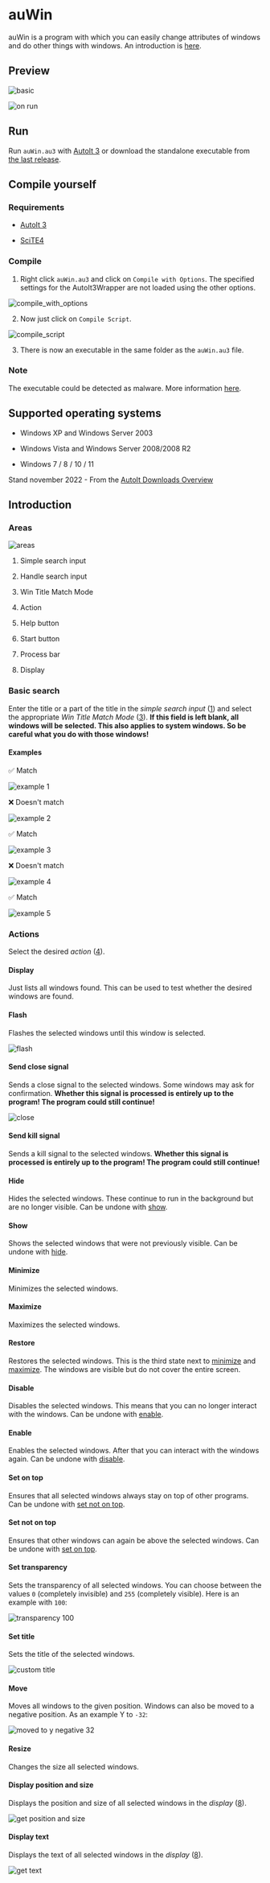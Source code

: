 # auWin

auWin is a program with which you can easily change attributes of windows and do other things with windows. An introduction is [here](https://github.com/dodaucy/auWin#introduction "Introduction").

## Preview

![basic](assets/basic.png)

![on run](assets/on_run.png)

## Run

Run `auWin.au3` with [AutoIt 3](https://www.autoitscript.com/files/autoit3/autoit-v3-setup.zip "Download from autoitscript.com") or download the standalone executable from [the last release](https://github.com/dodaucy/auWin/releases/latest "Last release").

## Compile yourself

### Requirements

- [AutoIt 3](https://www.autoitscript.com/files/autoit3/autoit-v3-setup.zip "Download from autoitscript.com")

- [SciTE4](https://www.autoitscript.com/autoit3/scite/download/SciTE4AutoIt3.exe "Download from autoitscript.com")

### Compile

1. Right click `auWin.au3` and click on `Compile with Options`. The specified settings for the AutoIt3Wrapper are not loaded using the other options.

![compile_with_options](assets/compile_with_options.png)

2. Now just click on `Compile Script`.

![compile_script](assets/compile_script.png)

3. There is now an executable in the same folder as the `auWin.au3` file.

### Note

The executable could be detected as malware. More information [here](https://www.autoitscript.com/forum/topic/34658-are-my-autoit-exes-really-infected/ "Forum post from autoitscript.com").

## Supported operating systems

- Windows XP and Windows Server 2003

- Windows Vista and Windows Server 2008/2008 R2

- Windows 7 / 8 / 10 / 11

Stand november 2022 - From the [AutoIt Downloads Overview](https://www.autoitscript.com/site/autoit/downloads/ "Downloads from autoitscript.com")

## Introduction

### Areas

![areas](assets/introduction/areas/areas.png)

1. Simple search input

2. Handle search input

3. Win Title Match Mode

4. Action

5. Help button

6. Start button

7. Process bar

8. Display

### Basic search

Enter the title or a part of the title in the *simple search input* ([1](https://github.com/dodaucy/auWin#areas "Areas")) and select the appropriate *Win Title Match Mode* ([3](https://github.com/dodaucy/auWin#areas "Areas")). **If this field is left blank, all windows will be selected. This also applies to system windows. So be careful what you do with those windows!**

#### Examples

✅ Match

![example 1](assets/introduction/basic_search/examples/1.png)

❌ Doesn't match

![example 2](assets/introduction/basic_search/examples/2.png)

✅ Match

![example 3](assets/introduction/basic_search/examples/3.png)

❌ Doesn't match

![example 4](assets/introduction/basic_search/examples/4.png)

✅ Match

![example 5](assets/introduction/basic_search/examples/5.png)

### Actions

Select the desired *action* ([4](https://github.com/dodaucy/auWin#areas "Areas")).

#### Display

Just lists all windows found. This can be used to test whether the desired windows are found.

#### Flash

Flashes the selected windows until this window is selected.

![flash](assets/introduction/actions/flash.png)

#### Send close signal

Sends a close signal to the selected windows. Some windows may ask for confirmation. **Whether this signal is processed is entirely up to the program! The program could still continue!**

![close](assets/introduction/actions/close.png)

#### Send kill signal

Sends a kill signal to the selected windows. **Whether this signal is processed is entirely up to the program! The program could still continue!**

#### Hide

Hides the selected windows. These continue to run in the background but are no longer visible. Can be undone with [show](https://github.com/dodaucy/auWin#show "Show action").

#### Show

Shows the selected windows that were not previously visible. Can be undone with [hide](https://github.com/dodaucy/auWin#hide "Hide action").

#### Minimize

Minimizes the selected windows.

#### Maximize

Maximizes the selected windows.

#### Restore

Restores the selected windows. This is the third state next to [minimize](https://github.com/dodaucy/auWin#minimize "Minimize action") and [maximize](https://github.com/dodaucy/auWin#maximize "Maximize action"). The windows are visible but do not cover the entire screen.

#### Disable

Disables the selected windows. This means that you can no longer interact with the windows. Can be undone with [enable](https://github.com/dodaucy/auWin#enable "Enable action").

#### Enable

Enables the selected windows. After that you can interact with the windows again. Can be undone with [disable](https://github.com/dodaucy/auWin#disable "Disable action").

#### Set on top

Ensures that all selected windows always stay on top of other programs. Can be undone with [set not on top](https://github.com/dodaucy/auWin#set-not-on-top "Set not on top action").

#### Set not on top

Ensures that other windows can again be above the selected windows. Can be undone with [set on top](https://github.com/dodaucy/auWin#set-on-top "Set on top action").

#### Set transparency

Sets the transparency of all selected windows. You can choose between the values ​`​0` (completely invisible) and `255` (completely visible). Here is an example with `100`:

![transparency 100](assets/introduction/actions/transparency_100.png)

#### Set title

Sets the title of the selected windows.

![custom title](assets/introduction/actions/custom_title.png)

#### Move

Moves all windows to the given position. Windows can also be moved to a negative position. As an example Y to `-32`:

![moved to y negative 32](assets/introduction/actions/moved_to_y_negative_32.png)

#### Resize

Changes the size all selected windows.

#### Display position and size

Displays the position and size of all selected windows in the *display* ([8](https://github.com/dodaucy/auWin#areas "Areas")).

![get position and size](assets/introduction/actions/get_position_and_size.png)

#### Display text

Displays the text of all selected windows in the *display* ([8](https://github.com/dodaucy/auWin#areas "Areas")).

![get text](assets/introduction/actions/get_text.png)
